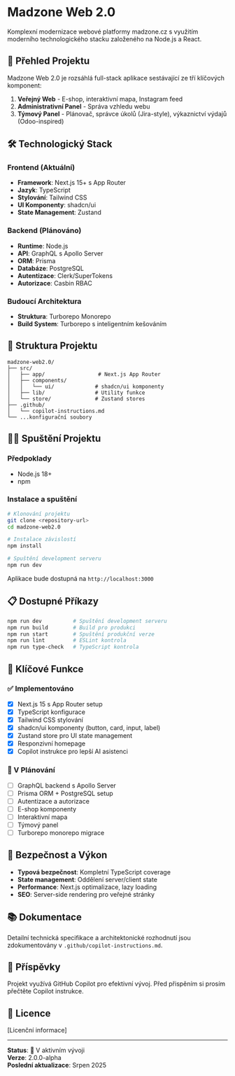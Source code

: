 # Madzone Web 2.0

Komplexní modernizace webové platformy madzone.cz s využitím moderního technologického stacku založeného na Node.js a React.

## 🚀 Přehled Projektu

Madzone Web 2.0 je rozsáhlá full-stack aplikace sestávající ze tří klíčových komponent:

1. **Veřejný Web** - E-shop, interaktivní mapa, Instagram feed
2. **Administrativní Panel** - Správa vzhledu webu
3. **Týmový Panel** - Plánovač, správce úkolů (Jira-style), výkaznictví výdajů (Odoo-inspired)

## 🛠️ Technologický Stack

### Frontend (Aktuální)
- **Framework**: Next.js 15+ s App Router
- **Jazyk**: TypeScript
- **Stylování**: Tailwind CSS
- **UI Komponenty**: shadcn/ui
- **State Management**: Zustand

### Backend (Plánováno)
- **Runtime**: Node.js
- **API**: GraphQL s Apollo Server  
- **ORM**: Prisma
- **Databáze**: PostgreSQL
- **Autentizace**: Clerk/SuperTokens
- **Autorizace**: Casbin RBAC

### Budoucí Architektura
- **Struktura**: Turborepo Monorepo
- **Build System**: Turborepo s inteligentním kešováním

## 📁 Struktura Projektu

```
madzone-web2.0/
├── src/
│   ├── app/                 # Next.js App Router
│   ├── components/
│   │   └── ui/             # shadcn/ui komponenty
│   ├── lib/                # Utility funkce
│   └── store/              # Zustand stores
├── .github/
│   └── copilot-instructions.md
└── ...konfigurační soubory
```

## 🏃‍♂️ Spuštění Projektu

### Předpoklady
- Node.js 18+
- npm

### Instalace a spuštění

```bash
# Klonování projektu
git clone <repository-url>
cd madzone-web2.0

# Instalace závislostí
npm install

# Spuštění development serveru
npm run dev
```

Aplikace bude dostupná na `http://localhost:3000`

## 📋 Dostupné Příkazy

```bash
npm run dev          # Spuštění development serveru
npm run build        # Build pro produkci
npm run start        # Spuštění produkční verze
npm run lint         # ESLint kontrola
npm run type-check   # TypeScript kontrola
```

## 🎯 Klíčové Funkce

### ✅ Implementováno
- [x] Next.js 15 s App Router setup
- [x] TypeScript konfigurace
- [x] Tailwind CSS stylování
- [x] shadcn/ui komponenty (button, card, input, label)
- [x] Zustand store pro UI state management
- [x] Responzivní homepage
- [x] Copilot instrukce pro lepší AI asistenci

### 🔄 V Plánování
- [ ] GraphQL backend s Apollo Server
- [ ] Prisma ORM + PostgreSQL setup
- [ ] Autentizace a autorizace
- [ ] E-shop komponenty
- [ ] Interaktivní mapa
- [ ] Týmový panel
- [ ] Turborepo monorepo migrace

## 🔐 Bezpečnost a Výkon

- **Typová bezpečnost**: Kompletní TypeScript coverage
- **State management**: Oddělení server/client state
- **Performance**: Next.js optimalizace, lazy loading
- **SEO**: Server-side rendering pro veřejné stránky

## 📚 Dokumentace

Detailní technická specifikace a architektonické rozhodnutí jsou zdokumentovány v `.github/copilot-instructions.md`.

## 🤝 Příspěvky

Projekt využívá GitHub Copilot pro efektivní vývoj. Před přispěním si prosím přečtěte Copilot instrukce.

## 📄 Licence

[Licenční informace]

---

**Status**: 🚧 V aktivním vývoji  
**Verze**: 2.0.0-alpha  
**Poslední aktualizace**: Srpen 2025
